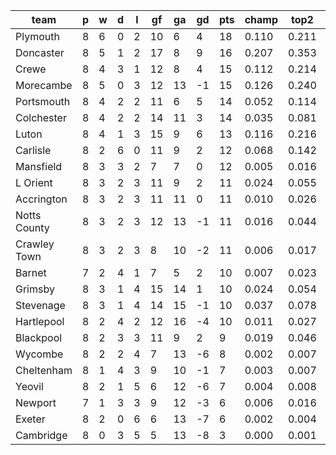 |     team     | p | w | d | l | gf | ga | gd | pts | champ | top2  | top3  | top4  |  5-7  | bot4  | bot3  | bot2  |
|--------------|---|---|---|---|----|----|----|-----|-------|-------|-------|-------|-------|-------|-------|-------|
| Plymouth     | 8 | 6 | 0 | 2 | 10 |  6 |  4 |  18 | 0.110 | 0.211 | 0.309 | 0.391 | 0.203 | 0.018 | 0.009 | 0.004|
| Doncaster    | 8 | 5 | 1 | 2 | 17 |  8 |  9 |  16 | 0.207 | 0.353 | 0.462 | 0.556 | 0.185 | 0.006 | 0.004 | 0.002|
| Crewe        | 8 | 4 | 3 | 1 | 12 |  8 |  4 |  15 | 0.112 | 0.214 | 0.311 | 0.399 | 0.208 | 0.015 | 0.008 | 0.004|
| Morecambe    | 8 | 5 | 0 | 3 | 12 | 13 | -1 |  15 | 0.126 | 0.240 | 0.338 | 0.424 | 0.214 | 0.012 | 0.007 | 0.003|
| Portsmouth   | 8 | 4 | 2 | 2 | 11 |  6 |  5 |  14 | 0.052 | 0.114 | 0.173 | 0.235 | 0.195 | 0.039 | 0.025 | 0.013|
| Colchester   | 8 | 4 | 2 | 2 | 14 | 11 |  3 |  14 | 0.035 | 0.081 | 0.132 | 0.189 | 0.172 | 0.065 | 0.040 | 0.022|
| Luton        | 8 | 4 | 1 | 3 | 15 |  9 |  6 |  13 | 0.116 | 0.216 | 0.308 | 0.388 | 0.204 | 0.020 | 0.013 | 0.006|
| Carlisle     | 8 | 2 | 6 | 0 | 11 |  9 |  2 |  12 | 0.068 | 0.142 | 0.218 | 0.291 | 0.196 | 0.036 | 0.021 | 0.011|
| Mansfield    | 8 | 3 | 3 | 2 |  7 |  7 |  0 |  12 | 0.005 | 0.016 | 0.029 | 0.047 | 0.071 | 0.231 | 0.167 | 0.103|
| L Orient     | 8 | 3 | 2 | 3 | 11 |  9 |  2 |  11 | 0.024 | 0.055 | 0.095 | 0.137 | 0.146 | 0.097 | 0.062 | 0.035|
| Accrington   | 8 | 3 | 2 | 3 | 11 | 11 |  0 |  11 | 0.010 | 0.026 | 0.048 | 0.073 | 0.110 | 0.160 | 0.112 | 0.069|
| Notts County | 8 | 3 | 2 | 3 | 12 | 13 | -1 |  11 | 0.016 | 0.044 | 0.075 | 0.111 | 0.121 | 0.126 | 0.085 | 0.049|
| Crawley Town | 8 | 3 | 2 | 3 |  8 | 10 | -2 |  11 | 0.006 | 0.017 | 0.034 | 0.056 | 0.089 | 0.205 | 0.144 | 0.087|
| Barnet       | 7 | 2 | 4 | 1 |  7 |  5 |  2 |  10 | 0.007 | 0.023 | 0.041 | 0.061 | 0.083 | 0.203 | 0.145 | 0.089|
| Grimsby      | 8 | 3 | 1 | 4 | 15 | 14 |  1 |  10 | 0.024 | 0.054 | 0.090 | 0.131 | 0.144 | 0.098 | 0.065 | 0.038|
| Stevenage    | 8 | 3 | 1 | 4 | 14 | 15 | -1 |  10 | 0.037 | 0.078 | 0.128 | 0.180 | 0.162 | 0.070 | 0.045 | 0.025|
| Hartlepool   | 8 | 2 | 4 | 2 | 12 | 16 | -4 |  10 | 0.011 | 0.027 | 0.049 | 0.077 | 0.105 | 0.167 | 0.117 | 0.069|
| Blackpool    | 8 | 2 | 3 | 3 | 11 |  9 |  2 |   9 | 0.019 | 0.046 | 0.080 | 0.116 | 0.137 | 0.103 | 0.069 | 0.038|
| Wycombe      | 8 | 2 | 2 | 4 |  7 | 13 | -6 |   8 | 0.002 | 0.007 | 0.016 | 0.026 | 0.046 | 0.345 | 0.263 | 0.177|
| Cheltenham   | 8 | 1 | 4 | 3 |  9 | 10 | -1 |   7 | 0.003 | 0.007 | 0.014 | 0.026 | 0.047 | 0.317 | 0.243 | 0.165|
| Yeovil       | 8 | 2 | 1 | 5 |  6 | 12 | -6 |   7 | 0.004 | 0.008 | 0.016 | 0.026 | 0.053 | 0.320 | 0.244 | 0.165|
| Newport      | 7 | 1 | 3 | 3 |  9 | 12 | -3 |   6 | 0.006 | 0.016 | 0.028 | 0.045 | 0.070 | 0.252 | 0.189 | 0.124|
| Exeter       | 8 | 2 | 0 | 6 |  6 | 13 | -7 |   6 | 0.002 | 0.004 | 0.009 | 0.015 | 0.031 | 0.439 | 0.353 | 0.250|
| Cambridge    | 8 | 0 | 3 | 5 |  5 | 13 | -8 |   3 | 0.000 | 0.001 | 0.002 | 0.003 | 0.008 | 0.657 | 0.571 | 0.455|
